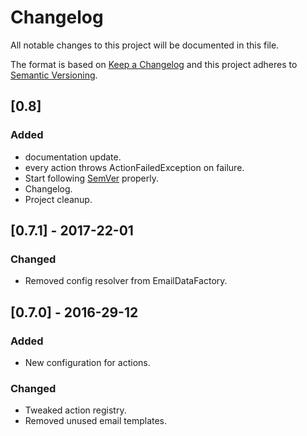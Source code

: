 Changelog
=========

All notable changes to this project will be documented in this file.

The format is based on [Keep a Changelog](http://keepachangelog.com/)
and this project adheres to [Semantic Versioning](http://semver.org/).

## [0.8]
### Added
- documentation update.
- every action throws ActionFailedException on failure.
- Start following [SemVer](http://semver.org) properly.
- Changelog.
- Project cleanup.

## [0.7.1] - 2017-22-01
### Changed
- Removed config resolver from EmailDataFactory.

## [0.7.0] - 2016-29-12
### Added
- New configuration for actions.

### Changed
- Tweaked action registry.
- Removed unused email templates.
